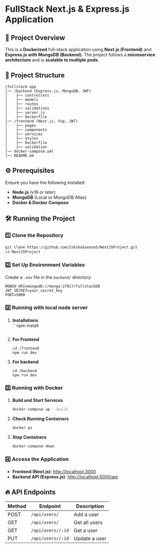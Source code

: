 # FullStack Next.js & Express.js Application

## 🚀 Project Overview
This is a **Dockerized** full-stack application using **Next.js (Frontend)** and **Express.js with MongoDB (Backend)**. The project follows a **microservice architecture** and is **scalable to multiple pods**.

## 📂 Project Structure
```
/fullstack-app
│── /backend (Express.js, MongoDB, JWT)
│    ├── controllers
│    ├── models
│    ├── routes
│    ├── validations
│    ├── server.js
│    ├── Dockerfile
│── /frontend (Next.js, Yup, JWT)
│    ├── pages
│    ├── components
│    ├── services
│    ├── styles
│    ├── Dockerfile
│    ├── validation
│── docker-compose.yml
│── README.md
```

## ⚙️ Prerequisites
Ensure you have the following installed:
- **Node.js** (v16 or later)
- **MongoDB** (Local or MongoDB Atlas)
- **Docker & Docker Compose**

## 🛠️ Running the Project

### **1️⃣ Clone the Repository**
```sh
git clone https://github.com/IshikaSaxena5/NextJSProject.git
cd NextJSProject
```

### **2️⃣ Set Up Environment Variables**

Create a `.env` file in the `backend/` directory:
```
MONGO_URI=mongodb://mongo:27017/fullstackDB
JWT_SECRET=your_secret_key
PORT=5000
```

### **3️⃣ Running with local node server**

1. **Installations**  
   ``
   npm install
   ```

2. **For Frontend**  
   ```
   cd /frontend
   npm run dev
   ```

3. **For backend**  
   ```
   cd /backend
   npm run dev

### **3️⃣ Running with Docker**

1. **Build and Start Services**  
   ```sh
   docker-compose up --build
   ```

2. **Check Running Containers**  
   ```sh
   docker ps
   ```

3. **Stop Containers**  
   ```sh
   docker-compose down
   ```

### **4️⃣ Access the Application**
- **Frontend (Next.js)**: [http://localhost:3000](http://localhost:3000)  
- **Backend API (Express.js)**: [http://localhost:5000/api](http://localhost:5000/api)

## 🔥 API Endpoints

| Method | Endpoint           | Description     
|--------|------------------|----------------|
| POST   | `/api/users/` | Add a user | 
| GET   | `/api/users/` | Get all users | 
| GET   | `/api/users//:id` | Get a user |
| PUT    | `/api/users//:id` | Update a user |

